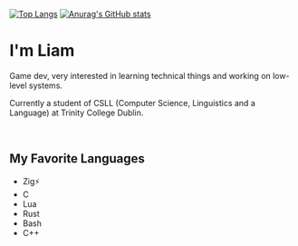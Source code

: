 [![Top Langs](https://github-readme-stats-l1dz-kcogum9oi-liammalones-projects.vercel.app/api/top-langs/?username=Liam-Malone&count_private=true&size_weight=0.5&count_weight=0.5&langs_count=6&layout=compact&hide=roff,HTML,javascript,Scheme,Makefile,CSS,Java,emacs%20lisp&theme=panda&exclude_repo=slstatus,dmenu,dwm,vulnerable-repo,another-gui-app)](https://github.com/anuraghazra/github-readme-stats)
[![Anurag's GitHub stats](https://github-readme-stats-l1dz-kcogum9oi-liammalones-projects.vercel.app/api?username=Liam-Malone&count_private=true&theme=panda&show_icons=true&hide_title=true&rank_icon=github)](https://github.com/anuraghazra/github-readme-stats)

# I'm Liam

Game dev, very interested in learning technical things and working on low-level systems.

Currently a student of CSLL (Computer Science, Linguistics and a Language) at Trinity College Dublin.

<br>

## My Favorite Languages

- Zig⚡️
- C
- Lua
- Rust
- Bash
- C++
